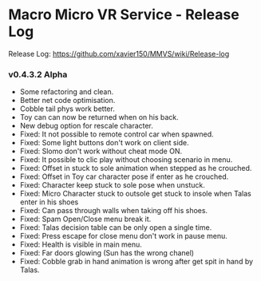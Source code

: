 # Macro Micro VR Service - Release Log
Release Log: https://github.com/xavier150/MMVS/wiki/Release-log

###  v0.4.3.2 Alpha

- Some refactoring and clean.
- Better net code optimisation.
- Cobble tail phys work better.
- Toy can can now be returned when on his back.
- New debug option for rescale character.
- Fixed: It not possible to remote control car when spawned.
- Fixed: Some light buttons don't work on client side.
- Fixed: Slomo don't work without cheat mode ON.
- Fixed: It possible to clic play without choosing scenario in menu.
- Fixed: Offset in stuck to sole animation when stepped as he crouched.
- Fixed: Offset in Toy car character pose if enter as he crouched.
- Fixed: Character keep stuck to sole pose when unstuck.
- Fixed: Micro Character stuck to outsole get stuck to insole when Talas enter in his shoes
- Fixed: Can pass through walls when taking off his shoes.
- Fixed: Spam Open/Close menu break it.
- Fixed: Talas decision table can be only open a single time.
- Fixed: Press escape for close menu don't work in pause menu.
- Fixed: Health is visible in main menu.
- Fixed: Far doors glowing (Sun has the wrong chanel)
- Fixed: Cobble grab in hand animation is wrong after get spit in hand by Talas.


